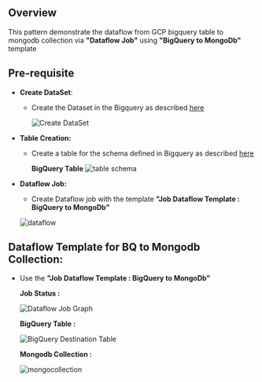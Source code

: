 ## Overview
   This pattern demonstrate the dataflow from GCP bigquery table to mongodb collection via **"Dataflow Job"** using **"BigQuery to MongoDb"** template
   
## Pre-requisite
- **Create DataSet**:
  * Create the Dataset in the Bigquery as described [here](https://cloud.google.com/bigquery/docs/datasets#create-dataset)

    ![Create DataSet](https://github.com/mongodb-partners/MongoDb-BigQuery-Workshops/assets/109083730/f179ad2a-09ed-4ea2-b45d-61a6c1e9b812)

- **Table Creation:** 
  * Create a table for the schema defined in Bigquery as described [here](https://cloud.google.com/bigquery/docs/tables#create_an_empty_table_with_a_schema_definition)

    **BigQuery Table**
    ![table schema](https://github.com/mongodb-partners/MongoDb-BigQuery-Workshops/assets/109083730/8795774d-2609-4e37-8105-207c06fa963b)

- **Dataflow Job:**
  * Create Dataflow job with the template **"Job Dataflow Template : BigQuery to MongoDb"**
  
  ![dataflow](https://github.com/mongodb-partners/MongoDb-BigQuery-Workshops/assets/109083730/25f44dd2-8b92-444f-903e-9ddbb2a6d554)

## Dataflow Template for BQ to Mongodb Collection:
  * Use the **"Job Dataflow Template : BigQuery to MongoDb"**

     **Job Status :**

       ![Dataflow Job Graph](https://github.com/mongodb-partners/MongoDb-BigQuery-Workshops/assets/109083730/0a4a03c9-63d9-4f3d-a667-261515be8a26)
  
     **BigQuery Table :**
    
       ![BigQuery Destination Table](https://github.com/mongodb-partners/MongoDb-BigQuery-Workshops/assets/109083730/d8ef1bdb-d91a-48ee-82af-5635a612c224)

    **Mongodb Collection :**

    ![mongocollection](https://github.com/mongodb-partners/MongoDb-BigQuery-Workshops/assets/109083730/1d2f04d2-eb14-4ed2-a879-9fe87f234542)
